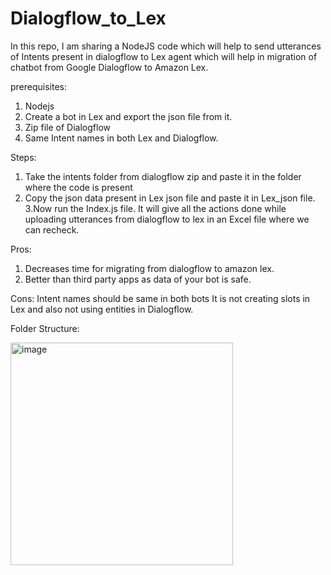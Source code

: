 # Dialogflow_to_Lex
 In this repo, I am sharing a NodeJS code which will help to send utterances of Intents present in dialogflow to Lex agent which will help in migration of chatbot from Google Dialogflow to Amazon Lex.

prerequisites:
1. Nodejs
2. Create a bot in Lex and export the json file from it.
3. Zip file of Dialogflow
4. Same Intent names in both Lex and Dialogflow.

Steps:
1. Take the intents folder from dialogflow zip and paste it in the folder where the code is present
2. Copy the json data present in Lex json file and paste it in Lex_json file.
3.Now run the Index.js file. It will give all the actions done while uploading utterances from dialogflow to lex in an Excel file where we can recheck.

Pros:
1. Decreases time for migrating from dialogflow to amazon lex.
2. Better than third party apps as data of your bot is safe.

Cons:
Intent names should be same in both bots
It is not creating slots in Lex and also not using entities in Dialogflow.

Folder Structure:

<img width="356" alt="image" src="https://user-images.githubusercontent.com/44664023/224407145-2c0ae436-ee7f-4e64-85f9-feb9edb65236.png">

